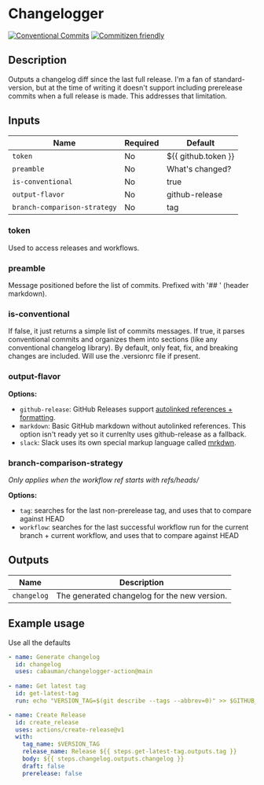 # Changelogger

[![Conventional Commits](https://img.shields.io/badge/Conventional%20Commits-1.0.0-yellow.svg)](https://conventionalcommits.org)
[![Commitizen friendly](https://img.shields.io/badge/commitizen-friendly-brightgreen.svg)](http://commitizen.github.io/cz-cli/)

## Description

Outputs a changelog diff since the last full release. I'm a fan of standard-version, but at the time of writing it doesn't support including prerelease commits when a full release is made. This addresses that limitation.

## Inputs

| Name | Required | Default |
| ----- | --- | --- |
| `token` | No | ${{ github.token }} |
| `preamble` | No | What's changed? |
| `is-conventional` | No | true |
| `output-flavor` | No | github-release |
| `branch-comparison-strategy` | No | tag |

### token

Used to access releases and workflows.

### preamble

Message positioned before the list of commits. Prefixed with '## ' (header markdown).

### is-conventional

If false, it just returns a simple list of commits messages. If true, it parses conventional commits and organizes them into sections (like any conventional changelog library). By default, only feat, fix, and breaking changes are included. Will use the .versionrc file if present.

### output-flavor

**Options:**
* `github-release`: GitHub Releases support [autolinked references + formatting](https://docs.github.com/en/get-started/writing-on-github/working-with-advanced-formatting/autolinked-references-and-urls).
* `markdown`: Basic GitHub markdown without autolinked references. This option isn't ready yet so it currenlty uses github-release as a fallback.
* `slack`: Slack uses its own special markup language called [mrkdwn](https://api.slack.com/reference/surfaces/formatting).

### branch-comparison-strategy

_Only applies when the workflow ref starts with refs/heads/_

**Options:**
* `tag`: searches for the last non-prerelease tag, and uses that to compare against HEAD
* `workflow`: searches for the last successful workflow run for the current branch + current workflow, and uses that to compare against HEAD

## Outputs

| Name | Description |
| ----- | --- |
| `changelog` | The generated changelog for the new version. |

## Example usage

Use all the defaults

```yaml
- name: Generate changelog
  id: changelog
  uses: cabauman/changelogger-action@main
  
- name: Get latest tag
  id: get-latest-tag
  run: echo "VERSION_TAG=$(git describe --tags --abbrev=0)" >> $GITHUB_ENV

- name: Create Release
  id: create_release
  uses: actions/create-release@v1
  with:
    tag_name: $VERSION_TAG
    release_name: Release ${{ steps.get-latest-tag.outputs.tag }}
    body: ${{ steps.changelog.outputs.changelog }}
    draft: false
    prerelease: false
```
